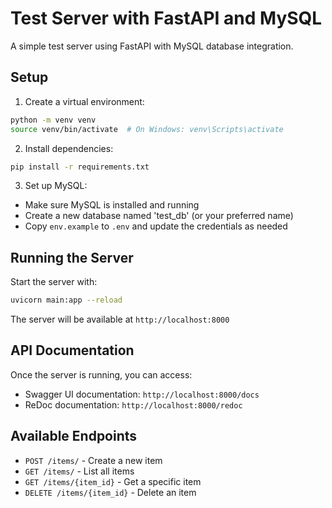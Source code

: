 # Test Server with FastAPI and MySQL

A simple test server using FastAPI with MySQL database integration.

## Setup

1. Create a virtual environment:
```bash
python -m venv venv
source venv/bin/activate  # On Windows: venv\Scripts\activate
```

2. Install dependencies:
```bash
pip install -r requirements.txt
```

3. Set up MySQL:
- Make sure MySQL is installed and running
- Create a new database named 'test_db' (or your preferred name)
- Copy `env.example` to `.env` and update the credentials as needed

## Running the Server

Start the server with:
```bash
uvicorn main:app --reload
```

The server will be available at `http://localhost:8000`

## API Documentation

Once the server is running, you can access:
- Swagger UI documentation: `http://localhost:8000/docs`
- ReDoc documentation: `http://localhost:8000/redoc`

## Available Endpoints

- `POST /items/` - Create a new item
- `GET /items/` - List all items
- `GET /items/{item_id}` - Get a specific item
- `DELETE /items/{item_id}` - Delete an item 